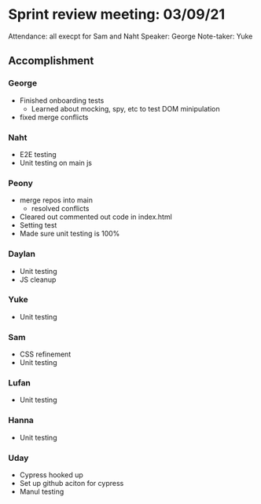 # Sprint review meeting: 03/09/21
Attendance: all execpt for Sam and Naht
Speaker: George
Note-taker: Yuke

## Accomplishment
### George
* Finished onboarding tests
  * Learned about mocking, spy, etc to test DOM minipulation
* fixed merge conflicts

### Naht
* E2E testing
* Unit testing on main js

### Peony
* merge repos into main
  * resolved conflicts
* Cleared out commented out code in index.html
* Setting test
* Made sure unit testing is 100%

### Daylan
* Unit testing
* JS cleanup

### Yuke
* Unit testing

### Sam
* CSS refinement
* Unit testing

### Lufan
* Unit testing

### Hanna
* Unit testing

### Uday
* Cypress hooked up
* Set up github aciton for cypress
* Manul testing
